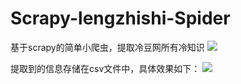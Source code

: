 # Scrapy-lengzhishi-Spider

基于scrapy的简单小爬虫，提取冷豆网所有冷知识
![](https://i.imgur.com/8OIGqhA.jpg)

提取到的信息存储在csv文件中，具体效果如下：
![](https://i.imgur.com/mAo7IlJ.jpg)